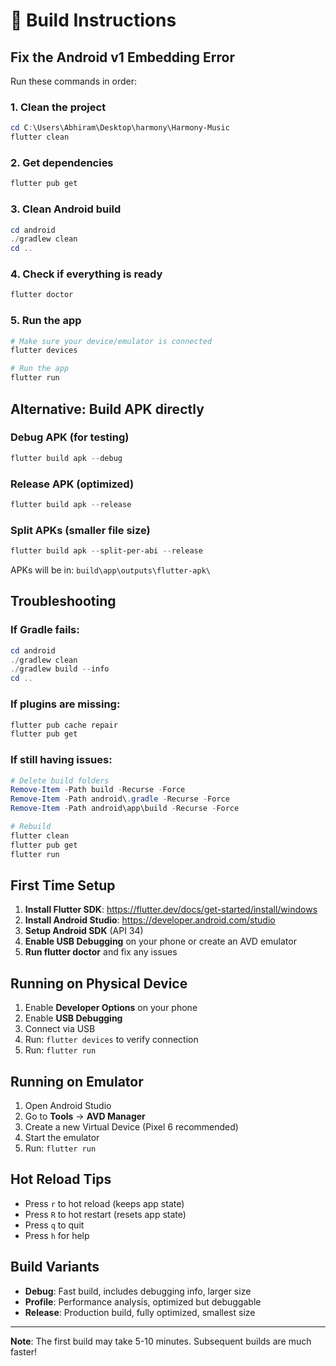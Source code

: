 # 🔧 Build Instructions

## Fix the Android v1 Embedding Error

Run these commands in order:

### 1. Clean the project
```powershell
cd C:\Users\Abhiram\Desktop\harmony\Harmony-Music
flutter clean
```

### 2. Get dependencies
```powershell
flutter pub get
```

### 3. Clean Android build
```powershell
cd android
./gradlew clean
cd ..
```

### 4. Check if everything is ready
```powershell
flutter doctor
```

### 5. Run the app
```powershell
# Make sure your device/emulator is connected
flutter devices

# Run the app
flutter run
```

## Alternative: Build APK directly

### Debug APK (for testing)
```powershell
flutter build apk --debug
```

### Release APK (optimized)
```powershell
flutter build apk --release
```

### Split APKs (smaller file size)
```powershell
flutter build apk --split-per-abi --release
```

APKs will be in: `build\app\outputs\flutter-apk\`

## Troubleshooting

### If Gradle fails:
```powershell
cd android
./gradlew clean
./gradlew build --info
cd ..
```

### If plugins are missing:
```powershell
flutter pub cache repair
flutter pub get
```

### If still having issues:
```powershell
# Delete build folders
Remove-Item -Path build -Recurse -Force
Remove-Item -Path android\.gradle -Recurse -Force
Remove-Item -Path android\app\build -Recurse -Force

# Rebuild
flutter clean
flutter pub get
flutter run
```

## First Time Setup

1. **Install Flutter SDK**: https://flutter.dev/docs/get-started/install/windows
2. **Install Android Studio**: https://developer.android.com/studio
3. **Setup Android SDK** (API 34)
4. **Enable USB Debugging** on your phone or create an AVD emulator
5. **Run flutter doctor** and fix any issues

## Running on Physical Device

1. Enable **Developer Options** on your phone
2. Enable **USB Debugging**
3. Connect via USB
4. Run: `flutter devices` to verify connection
5. Run: `flutter run`

## Running on Emulator

1. Open Android Studio
2. Go to **Tools** → **AVD Manager**
3. Create a new Virtual Device (Pixel 6 recommended)
4. Start the emulator
5. Run: `flutter run`

## Hot Reload Tips

- Press `r` to hot reload (keeps app state)
- Press `R` to hot restart (resets app state)
- Press `q` to quit
- Press `h` for help

## Build Variants

- **Debug**: Fast build, includes debugging info, larger size
- **Profile**: Performance analysis, optimized but debuggable
- **Release**: Production build, fully optimized, smallest size

---

**Note**: The first build may take 5-10 minutes. Subsequent builds are much faster!
